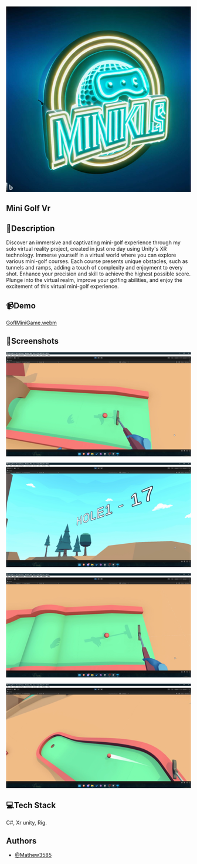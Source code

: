 
![Logo](https://github.com/Mathew3585/Mini-golf-Vr/blob/main/ScreenShoot/_9a4f0e4d-1571-45e4-9aa0-4d2e90b4b1cd.jpg?raw=true)


## Mini Golf Vr



## 📜Description

Discover an immersive and captivating mini-golf experience through my solo virtual reality project, created in just one day using Unity's XR technology. Immerse yourself in a virtual world where you can explore various mini-golf courses. Each course presents unique obstacles, such as tunnels and ramps, adding a touch of complexity and enjoyment to every shot. Enhance your precision and skill to achieve the highest possible score. Plunge into the virtual realm, improve your golfing abilities, and enjoy the excitement of this virtual mini-golf experience.
## 📹Demo

[GoflMiniGame.webm](https://github.com/Mathew3585/Mini-golf-Vr/assets/68810417/23ff820d-1bfd-4f04-a7c7-087a389d75b2)



## 📸Screenshots

![Idle Screen](https://github.com/Mathew3585/Mini-golf-Vr/blob/main/ScreenShoot/2023-05-19%2017-11-10.00_00_00_00.Still002.png?raw=true)

![Menu](https://github.com/Mathew3585/Mini-golf-Vr/blob/main/ScreenShoot/2023-05-19%2017-11-10.00_00_13_35.Still004.png?raw=true)

![g1](https://github.com/Mathew3585/Mini-golf-Vr/blob/main/ScreenShoot/2023-05-19%2017-11-10.00_00_16_57.Still001.png?raw=true)

![g2](https://github.com/Mathew3585/Mini-golf-Vr/blob/main/ScreenShoot/2023-05-19%2017-11-10.00_00_52_18.Still003.png?raw=true)



## 💻Tech Stack

C#, Xr unity, Rig.

## Authors

- [@Mathew3585](https://www.github.com/Mathew3585)

